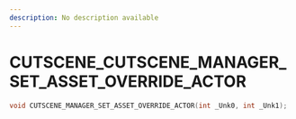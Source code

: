 ```yaml
---
description: No description available 
---
```


# CUTSCENE\_CUTSCENE_MANAGER_SET_ASSET_OVERRIDE_ACTOR

```cpp
void CUTSCENE_MANAGER_SET_ASSET_OVERRIDE_ACTOR(int _Unk0, int _Unk1);
```